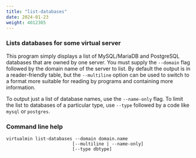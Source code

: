 ```yaml
---
title: "list-databases"
date: 2024-01-23
weight: 4012305
---
```


### Lists databases for some virtual server

This program simply displays a list of MySQL/MariaDB and PostgreSQL databases that are owned by one server. You must supply the `--domain` flag followed by the domain name of the server to list. By default the output is in a reader-friendly table, but the `--multiline` option can be used to switch to a format more suitable for reading by programs and containing more information.

To output just a list of database names, use the `--name-only` flag. To limit the list to databases of a particular type, use `--type` followed by a code like `mysql` or `postgres`.

### Command line help

```text
virtualmin list-databases --domain domain.name
                         [--multiline | --name-only]
                         [--type dbtype]
```
